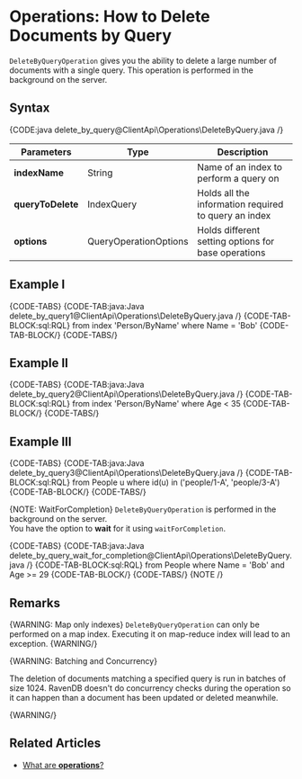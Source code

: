 ﻿# Operations: How to Delete Documents by Query

`DeleteByQueryOperation` gives you the ability to delete a large number of documents with a single query.
This operation is performed in the background on the server. 

## Syntax

{CODE:java delete_by_query@ClientApi\Operations\DeleteByQuery.java /}

| Parameters | Type | Description |
| ------------- | ------------- | ----- |
| **indexName** | String | Name of an index to perform a query on |
| **queryToDelete** | IndexQuery | Holds all the information required to query an index |
| **options** | QueryOperationOptions | Holds different setting options for base operations |

## Example I

{CODE-TABS}
{CODE-TAB:java:Java delete_by_query1@ClientApi\Operations\DeleteByQuery.java /}
{CODE-TAB-BLOCK:sql:RQL}
from index 'Person/ByName' where Name = 'Bob' 
{CODE-TAB-BLOCK/}
{CODE-TABS/}


## Example II

{CODE-TABS}
{CODE-TAB:java:Java delete_by_query2@ClientApi\Operations\DeleteByQuery.java /}
{CODE-TAB-BLOCK:sql:RQL}
from index 'Person/ByName' where Age < 35
{CODE-TAB-BLOCK/}
{CODE-TABS/}

## Example III

{CODE-TABS}
{CODE-TAB:java:Java delete_by_query3@ClientApi\Operations\DeleteByQuery.java /}
{CODE-TAB-BLOCK:sql:RQL}
from People u where id(u) in ('people/1-A', 'people/3-A')
{CODE-TAB-BLOCK/}
{CODE-TABS/}

{NOTE: WaitForCompletion}
`DeleteByQueryOperation` is performed in the background on the server.    
You have the option to **wait** for it using `waitForCompletion`.

{CODE-TABS}
{CODE-TAB:java:Java delete_by_query_wait_for_completion@ClientApi\Operations\DeleteByQuery.java /}
{CODE-TAB-BLOCK:sql:RQL}
from People where Name = 'Bob' and Age >= 29
{CODE-TAB-BLOCK/}
{CODE-TABS/}
{NOTE /}

## Remarks

{WARNING: Map only indexes} 
`DeleteByQueryOperation` can only be performed on a map index. Executing it on map-reduce index will lead to an exception. 
{WARNING/}

{WARNING: Batching and Concurrency} 

The deletion of documents matching a specified query is run in batches of size 1024. RavenDB doesn't do concurrency checks during the operation
so it can happen than a document has been updated or deleted meanwhile.

{WARNING/}


## Related Articles

- [What are **operations**?](../../client-api/operations/what-are-operations)

